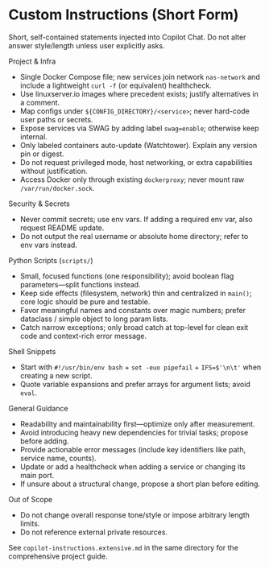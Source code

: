 # Custom Instructions (Short Form)

Short, self-contained statements injected into Copilot Chat. Do not alter answer style/length unless user explicitly asks.

Project & Infra
- Single Docker Compose file; new services join network `nas-network` and include a lightweight `curl -f` (or equivalent) healthcheck.
- Use linuxserver.io images where precedent exists; justify alternatives in a comment.
- Map configs under `${CONFIG_DIRECTORY}/<service>`; never hard-code user paths or secrets.
- Expose services via SWAG by adding label `swag=enable`; otherwise keep internal.
- Only labeled containers auto-update (Watchtower). Explain any version pin or digest.
- Do not request privileged mode, host networking, or extra capabilities without justification.
- Access Docker only through existing `dockerproxy`; never mount raw `/var/run/docker.sock`.

Security & Secrets
- Never commit secrets; use env vars. If adding a required env var, also request README update.
- Do not output the real username or absolute home directory; refer to env vars instead.

Python Scripts (`scripts/`)
- Small, focused functions (one responsibility); avoid boolean flag parameters—split functions instead.
- Keep side effects (filesystem, network) thin and centralized in `main()`; core logic should be pure and testable.
- Favor meaningful names and constants over magic numbers; prefer dataclass / simple object to long param lists.
- Catch narrow exceptions; only broad catch at top-level for clean exit code and context-rich error message.

Shell Snippets
- Start with `#!/usr/bin/env bash` + `set -euo pipefail` + `IFS=$'\n\t'` when creating a new script.
- Quote variable expansions and prefer arrays for argument lists; avoid `eval`.

General Guidance
- Readability and maintainability first—optimize only after measurement.
- Avoid introducing heavy new dependencies for trivial tasks; propose before adding.
- Provide actionable error messages (include key identifiers like path, service name, counts).
- Update or add a healthcheck when adding a service or changing its main port.
- If unsure about a structural change, propose a short plan before editing.

Out of Scope
- Do not change overall response tone/style or impose arbitrary length limits.
- Do not reference external private resources.

See `copilot-instructions.extensive.md` in the same directory for the comprehensive project guide.
